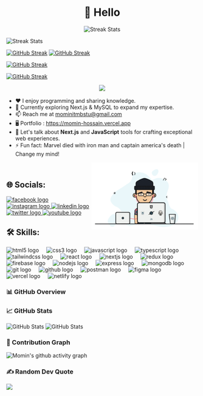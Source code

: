 <h1 align="center">💫 Hello</h1>


<p align="center">
  <img height="180" src="https://streak-stats.demolab.com/?user=cssmh&theme=default&include_all_commits=true" alt="Streak Stats" />
</p>

<p>
<img height="180" src="https://github-readme-streak-stats.herokuapp.com/?user=cssmh&theme=default" alt="Streak Stats" />
</p>

[![GitHub Streak](https://streak-stats.demolab.com/?user=cssmh&theme=dark)](https://git.io/streak-stats)
[![GitHub Streak](https://streak-stats.demolab.com/?user=cssmh)](https://git.io/streak-stats)

[![GitHub Streak](https://streak-stats.demolab.com/?user=cssmh&currStreakNum=2FD3EB&fire=pink&sideLabels=F00&date_format=[Y.]n.j)](https://git.io/streak-stats)

[![GitHub Streak](https://github-readme-streak-stats.herokuapp.com?user=cssmh)](https://git.io/streak-stats)

<p align="center">
  <img height="180" src="https://streak-stats.demolab.com/?user=cssmh&theme=radical&include_all_commits=true&border=true" />
</p>

- ♥️ I enjoy programming and sharing knowledge.  
- 🌱 Currently exploring Next.js & MySQL to expand my expertise.
- 📫 Reach me at mominitmbstu@gmail.com
- 🖥️ Portfolio : https://momin-hossain.vercel.app
- 💬 Let's talk about **Next.js** and **JavaScript** tools for crafting exceptional web experiences.  
- ⚡ Fun fact: Marvel died with iron man and captain america's death | Change my mind!
<img align="right" alt="code" width="280" src="https://raw.githubusercontent.com/cssmh/cssmh/main/coding.gif">
<br>

## 🌐 Socials:
<div align="left">
  <a href="https://facebook.com/touristmomen" target="_blank" rel="noopener noreferrer">
   <img height="30" width="52" src="https://raw.githubusercontent.com/maurodesouza/profile-readme-generator/master/src/assets/icons/social/facebook/default.svg" alt="facebook logo"  />
  </a>
  <a href="https://instagram.com/tourist_offl" target="_blank" rel="noopener noreferrer">
   <img height="30" width="52" src="https://raw.githubusercontent.com/maurodesouza/profile-readme-generator/master/src/assets/icons/social/instagram/default.svg" alt="instagram logo"  />
  </a>
  <a href="https://linkedin.com/in/devmomin" target="_blank" rel="noopener noreferrer">
   <img height="30" width="52" src="https://raw.githubusercontent.com/maurodesouza/profile-readme-generator/master/src/assets/icons/social/linkedin/default.svg" alt="linkedin logo"  />
  </a>
  <a href="https://x.com/erdmomin" target="_blank" rel="noopener noreferrer">
   <img height="30" width="52" src="https://raw.githubusercontent.com/maurodesouza/profile-readme-generator/master/src/assets/icons/social/twitter/default.svg" alt="twitter logo"  />
  </a>
  <a href="https://youtube.com/@tourist19" target="_blank" rel="noopener noreferrer">
   <img height="30" width="52" src="https://raw.githubusercontent.com/maurodesouza/profile-readme-generator/master/src/assets/icons/social/youtube/default.svg" alt="youtube logo"  />
  </a>
</div>

## 🛠️ Skills:
<div align="left">
  <img src="https://skillicons.dev/icons?i=html" height="40" alt="html5 logo"  />
  <img width="12" />
  <img src="https://skillicons.dev/icons?i=css" height="40" alt="css3 logo"  />
  <img width="12" />
  <img src="https://skillicons.dev/icons?i=js" height="40" alt="javascript logo"  />
  <img width="12" />
  <img src="https://cdn.jsdelivr.net/gh/devicons/devicon/icons/typescript/typescript-original.svg" height="40" alt="typescript logo"  />
  <img width="12" />
  <img src="https://skillicons.dev/icons?i=tailwind" height="40" alt="tailwindcss logo"  />
  <img width="12" />
  <img src="https://cdn.jsdelivr.net/gh/devicons/devicon/icons/react/react-original.svg" height="40" alt="react logo"  />
  <img width="12" />
  <img src="https://skillicons.dev/icons?i=nextjs" height="40" alt="nextjs logo"  />
  <img width="12" />
  <img src="https://skillicons.dev/icons?i=redux" height="40" alt="redux logo"  />
  <img width="12" />
  <img src="https://skillicons.dev/icons?i=firebase" height="40" alt="firebase logo"  />
  <img width="12" />
  <img src="https://skillicons.dev/icons?i=nodejs" height="40" alt="nodejs logo"  />
  <img width="12" />
  <img src="https://skillicons.dev/icons?i=express" height="40" alt="express logo"  />
  <img width="12" />
  <img src="https://skillicons.dev/icons?i=mongodb" height="40" alt="mongodb logo"  />
  <img width="12" />
  <img src="https://skillicons.dev/icons?i=git" height="40" alt="git logo"  />
  <img width="12" />
  <img src="https://skillicons.dev/icons?i=github" height="40" alt="github logo"  />
  <img width="12" />
  <img src="https://skillicons.dev/icons?i=postman" height="40" alt="postman logo"  />
  <img width="12" />
  <img src="https://skillicons.dev/icons?i=figma" height="40" alt="figma logo"  />
  <img width="12" />
  <img src="https://skillicons.dev/icons?i=vercel" height="40" alt="vercel logo"  />
  <img width="12" />
  <img src="https://skillicons.dev/icons?i=netlify" height="40" alt="netlify logo"  />
</div>

### 📊 GitHub Overview

### 📈 GitHub Stats
<p>
  <img src="https://github-readme-stats.vercel.app/api/top-langs/?username=cssmh&theme=radical&langs_count=8&include_all_commits=true" alt="GitHub Stats" />
  <img height="180" src="https://github-readme-stats.vercel.app/api?username=cssmh&theme=radical&show_icons=true&include_all_commits=true" alt="GitHub Stats" />
</p>

### 🌱 Contribution Graph
![Momin's github activity graph](https://github-readme-activity-graph.vercel.app/graph?username=cssmh&theme=react-dark)

### ✍️ Random Dev Quote
![](https://quotes-github-readme.vercel.app/api?type=horizontal&theme=radical)
